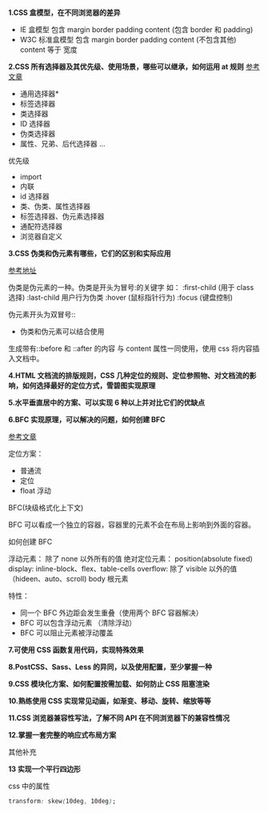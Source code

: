 **1.CSS 盒模型，在不同浏览器的差异**

-   IE 盒模型
    包含 margin border padding content (包含 border 和 padding)
-   W3C 标准盒模型
    包含 margin border padding content (不包含其他) content 等于 宽度

**2.CSS 所有选择器及其优先级、使用场景，哪些可以继承，如何运用 at 规则**
[参考文章](https://www.jianshu.com/p/cd89de075079)

-   通用选择器\*
-   标签选择器
-   类选择器
-   ID 选择器
-   伪类选择器
-   属性、兄弟、后代选择器
    ...

优先级

-   import
-   内联
-   id 选择器
-   类、伪类、属性选择器
-   标签选择器、伪元素选择器
-   通配符选择器
-   浏览器自定义

**3.CSS 伪类和伪元素有哪些，它们的区别和实际应用**

[参考地址](https://developer.mozilla.org/zh-CN/docs/Learn/CSS/Building_blocks/Selectors/Pseudo-classes_and_pseudo-elements#%E7%94%9F%E6%88%90%E5%B8%A6%E6%9C%89before%E5%92%8Cafter%E7%9A%84%E5%86%85%E5%AE%B9)

伪类是伪元素的一种。伪类是开头为冒号:的关键字
如： :first-child (用于 class 选择)
:last-child
用户行为伪类
:hover (鼠标指针行为)
:focus (键盘控制)

伪元素开头为双冒号::

-   伪类和伪元素可以结合使用

生成带有::before 和 ::after 的内容 与 content 属性一同使用，使用 css 将内容插入文档中。

**4.HTML 文档流的排版规则，CSS 几种定位的规则、定位参照物、对文档流的影响，如何选择最好的定位方式，雪碧图实现原理**

**5.水平垂直居中的方案、可以实现 6 种以上并对比它们的优缺点**

**6.BFC 实现原理，可以解决的问题，如何创建 BFC**

[参考文章](https://zhuanlan.zhihu.com/p/25321647)

定位方案：

-   普通流
-   定位
-   float 浮动

BFC(块级格式化上下文)

BFC 可以看成一个独立的容器，容器里的元素不会在布局上影响到外面的容器。

如何创建 BFC

浮动元素： 除了 none 以外所有的值
绝对定位元素： position(absolute fixed)
display: inline-block、flex、table-cells
overflow: 除了 visible 以外的值（hideen、auto、scroll)
body 根元素

特性：

-   同一个 BFC 外边距会发生重叠（使用两个 BFC 容器解决）
-   BFC 可以包含浮动元素 （清除浮动）
-   BFC 可以阻止元素被浮动覆盖

**7.可使用 CSS 函数复用代码，实现特殊效果**

**8.PostCSS、Sass、Less 的异同，以及使用配置，至少掌握一种**

**9.CSS 模块化方案、如何配置按需加载、如何防止 CSS 阻塞渲染**

**10.熟练使用 CSS 实现常见动画，如渐变、移动、旋转、缩放等等**

**11.CSS 浏览器兼容性写法，了解不同 API 在不同浏览器下的兼容性情况**

**12.掌握一套完整的响应式布局方案**

其他补充

**13 实现一个平行四边形**

css 中的属性

```css
transform: skew(10deg, 10deg);
```
